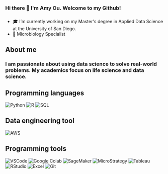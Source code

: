 ### Hi there 👋 I'm Amy Ou. Welcome to my Github!

###

- 🎓 I’m currently working on my Master's degree in Applied Data Science at the University of San Diego.
- 💉 Microbiology Specialist

## About me

### I am passionate about using data science to solve real-world problems. My academics focus on life science and data science.

## Programming languages
![Python](https://img.shields.io/badge/python-3670A0?style=for-the-badge&logo=python&logoColor=ffdd54)
![R](https://img.shields.io/badge/R-276DC3?style=for-the-badge&logo=r&logoColor=white)
![SQL](https://img.shields.io/badge/SQL-4479A1?style=for-the-badge&logo=sql&logoColor=white)

## Data engineering tool
![AWS](https://img.shields.io/badge/AWS-232F3E?style=for-the-badge&logo=amazonaws&logoColor=white)

## Programming tools
![VSCode](https://img.shields.io/badge/VSCode-0078d7?style=for-the-badge&logo=visual-studio-code&logoColor=white)
![Google Colab](https://img.shields.io/badge/Google%20Colab-F9AB00?style=for-the-badge&logo=googlecolab&color=525252)
![SageMaker](https://img.shields.io/badge/SageMaker-1f2937?style=for-the-badge&logo=amazonsagemaker&logoColor=white)
![MicroStrategy](https://img.shields.io/badge/MicroStrategy-71707e?style=for-the-badge&logo=microstrategy&logoColor=white)
![Tableau](https://img.shields.io/badge/Tableau-E97627?style=for-the-badge&logo=tableau&logoColor=white)
![RStudio](https://img.shields.io/badge/RStudio-75AADB?style=for-the-badge&logo=rstudio&logoColor=white)
![Excel](https://img.shields.io/badge/Excel-217346?style=for-the-badge&logo=microsoftexcel&logoColor=white)
![Git](https://img.shields.io/badge/Git-F05032?style=for-the-badge&logo=git&logoColor=white)
